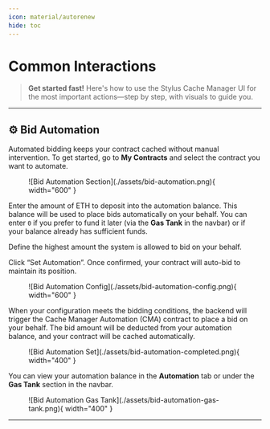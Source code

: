 ```yaml
---
icon: material/autorenew
hide: toc
---
```


# **Common Interactions**

> **Get started fast!** Here's how to use the Stylus Cache Manager UI for the most important actions—step by step, with visuals to guide you.

---

## **⚙️ Bid Automation**

Automated bidding keeps your contract cached without manual intervention.
To get started, go to **My Contracts** and select the contract you want to automate.

<figure markdown="span">
  ![Bid Automation Section](./assets/bid-automation.png){ width="600" }
</figure>

Enter the amount of ETH to deposit into the automation balance.
This balance will be used to place bids automatically on your behalf.
You can enter `0` if you prefer to fund it later (via the **Gas Tank** in the navbar) or if your balance already has sufficient funds.

Define the highest amount the system is allowed to bid on your behalf.

Click “Set Automation”. Once confirmed, your contract will auto-bid to maintain its position.

<figure markdown="span">
  ![Bid Automation Config](./assets/bid-automation-config.png){ width="600" }
</figure>

When your configuration meets the bidding conditions,
the backend will trigger the Cache Manager Automation (CMA) contract to place a bid on your behalf.
The bid amount will be deducted from your automation balance, and your contract will be cached automatically.

<figure markdown="span">
  ![Bid Automation Set](./assets/bid-automation-completed.png){ width="400" }
</figure>

You can view your automation balance in the **Automation** tab or under the **Gas Tank** section in the navbar.

<figure markdown="span">
  ![Bid Automation Gas Tank](./assets/bid-automation-gas-tank.png){ width="400" }
</figure>

---

